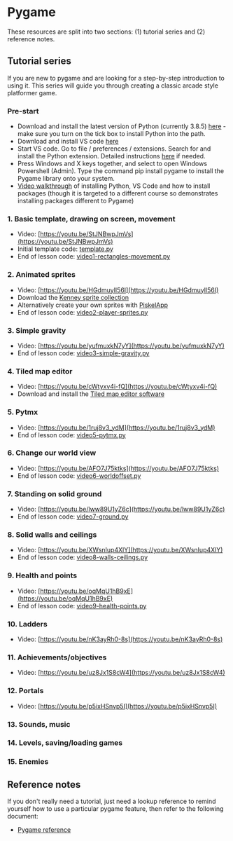 # Pygame

These resources are split into two sections: (1) tutorial series and (2) reference notes.

## Tutorial series

If you are new to pygame and are looking for a step-by-step introduction to using it. This series will guide you through creating a classic arcade style platformer game.

### Pre-start

* Download and install the latest version of Python (currently 3.8.5) [here](https://www.python.org/downloads/) - make sure you turn on the tick box to install Python into the path.
* Download and install VS code [here](https://code.visualstudio.com/download)
* Start VS code. Go to file / preferences / extensions. Search for and install the Python extension. Detailed instructions [here](https://marketplace.visualstudio.com/items?itemName=ms-python.python) if needed.
* Press Windows and X keys together, and select to open Windows Powershell (Admin). Type the command pip install pygame to install the Pygame library onto your system.
* [Video walkthrough](https://www.youtube.com/watch?v=Lj_mHL3EA_Y) of installing Python, VS Code and how to install packages (though it is targeted to a different course so demonstrates installing packages different to Pygame)

### 1. Basic template, drawing on screen, movement

* Video: [https://youtu.be/StJNBwpJmVs](https://youtu.be/StJNBwpJmVs)
* Initial template code: [template.py](template.py)
* End of lesson code: [video1-rectangles-movement.py](video1-rectangles-movement.py)

### 2. Animated sprites

* Video: [https://youtu.be/HGdmuylI56I](https://youtu.be/HGdmuylI56I)
* Download the [Kenney sprite collection](https://www.kenney.nl/assets/platformer-art-deluxe)
* Alternatively create your own sprites with [PiskelApp](https://www.piskelapp.com/)
* End of lesson code: [video2-player-sprites.py](video2-player-sprites.py)

### 3. Simple gravity

* Video: [https://youtu.be/yufmuxkN7yY](https://youtu.be/yufmuxkN7yY)
* End of lesson code: [video3-simple-gravity.py](video3-simple-gravity.py)

### 4. Tiled map editor

* Video: [https://youtu.be/cWtyxv4i-fQ](https://youtu.be/cWtyxv4i-fQ)
* Download and install the [Tiled map editor software](https://www.mapeditor.org/)

### 5. Pytmx

* Video: [https://youtu.be/1ruj8v3_ydM](https://youtu.be/1ruj8v3_ydM)
* End of lesson code: [video5-pytmx.py](video5-pytmx.py)

### 6. Change our world view

* Video: [https://youtu.be/AFO7J75ktks](https://youtu.be/AFO7J75ktks)
* End of lesson code: [video6-worldoffset.py](video6-worldoffset.py)

### 7. Standing on solid ground

* Video: [https://youtu.be/lww89U1yZ6c](https://youtu.be/lww89U1yZ6c)
* End of lesson code: [video7-ground.py](video7-ground.py)

### 8. Solid walls and ceilings

* Video: [https://youtu.be/XWsnIup4XlY](https://youtu.be/XWsnIup4XlY)
* End of lesson code: [video8-walls-ceilings.py](video8-walls-ceilings.py)

### 9. Health and points

* Video: [https://youtu.be/oqMqU1hB9xE](https://youtu.be/oqMqU1hB9xE)
* End of lesson code: [video9-health-points.py](video9-health-points.py)

### 10. Ladders

* Video: [https://youtu.be/nK3ayRh0-8s](https://youtu.be/nK3ayRh0-8s)

### 11. Achievements/objectives

* Video: [https://youtu.be/uz8Jx1S8cW4](https://youtu.be/uz8Jx1S8cW4)

### 12. Portals

* Video: [https://youtu.be/p5ixHSnvp5I](https://youtu.be/p5ixHSnvp5I)

### 13. Sounds, music

### 14. Levels, saving/loading games

### 15. Enemies

## Reference notes

If you don't really need a tutorial, just need a lookup reference to remind yourself how to use a particular pygame feature, then refer to the following document:

* [Pygame reference](pygame-reference.md)
